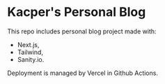 # Kacper's Personal Blog

This repo includes personal blog project made with:
- Next.js,
- Tailwind,
- Sanity.io.

Deployment is managed by Vercel in Github Actions.

